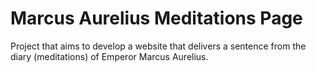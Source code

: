 # Marcus Aurelius Meditations Page
Project that aims to develop a website that delivers a sentence from the diary (meditations) of Emperor Marcus Aurelius.
